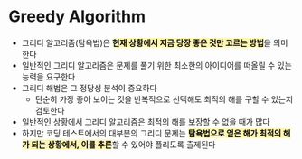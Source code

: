 # Greedy Algorithm

- 그리디 알고리즘(탐욕법)은 <span style='background-color: #fff5b1'><span style='color: black'>**현재 상황에서 지금 당장 좋은 것만 고르는 방법**</span></span>을 의미한다
- 일반적인 그리디 알고리즘은 문제를 풀기 위한 최소한의 아이디어를 떠올릴 수 있는 능력을 요구한다
- 그리디 해법은 그 정당성 분석이 중요하다
  - 단순히 가장 좋아 보이는 것을 반복적으로 선택해도 최적의 해를 구할 수 있는지 검토한다
- 일반적인 상황에서 그리디 알고리즘은 최적의 해를 보장할 수 없을 때가 많다
- 하지만 코딩 테스트에서의 대부분의 그리디 문제는 <span style='background-color: #fff5b1'><span style='color: black'>**탐욕법으로 얻은 해가 최적의 해가 되는 상황에서, 이를 추론**</span></span>할 수 있어야 풀리도록 출제된다
